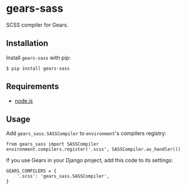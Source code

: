 gears-sass
==================

SCSS compiler for Gears. 

Installation
------------

Install `gears-sass` with pip:

    $ pip install gears-sass


Requirements
------------
- [node.js](http://nodejs.org)


Usage
-----

Add `gears_sass.SASSCompiler` to `environment`'s compilers registry:

    from gears_sass import SASSCompiler
    environment.compilers.register('.scss', SASSCompiler.as_handler())

If you use Gears in your Django project, add this code to its settings:

    GEARS_COMPILERS = {
        '.scss': 'gears_sass.SASSCompiler',
    }
